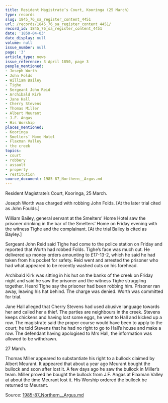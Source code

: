 ```yaml
---
title: Resident Magistrate’s Court, Kooringa (25 March)
type: records
slug: 1845_76_sa_register_content_4451
url: /records/1845_76_sa_register_content_4451/
record_id: 1845_76_sa_register_content_4451
date: '1850-04-03'
date_display: null
volume: null
issue_number: null
page: '3'
article_type: news
issue_reference: 3 April 1850, page 3
people_mentioned:
- Joseph Worth
- John Folds
- William Bailey
- Tighe
- Sergeant John Reid
- Archibald Kirk
- Jane Hall
- Cherry Stevens
- Thomas Miller
- Albert Meurant
- J.F. Angas
- His Worship
places_mentioned:
- Kooringa
- Smelters’ Home Hotel
- Flaxman Valley
- the creek
topics:
- court
- robbery
- assault
- property
- restitution
source_document: 1985-87_Northern__Argus.md
---
```


Resident Magistrate’s Court, Kooringa, 25 March.

Joseph Worth was charged with robbing John Folds. [At the later trial cited as John Foulds.]

William Bailey, general servant at the Smelters’ Home Hotel saw the prisoner drinking in the bar of the Smelters’ Home on Friday evening with the witness Tighe and the complainant.  [At the trial Bailey is cited as Bayley.]

Sergeant John Reid said Tighe had come to the police station on Friday and reported that Worth had robbed Folds.  Tighe’s face was much cut.  He delivered up money orders amounting to £17-13-2, which he said he had taken from his pocket for safety.  Reid went and arrested the prisoner who had what appeared to be recently washed cuts on his forehead.

Archibald Kirk was sitting in his hut on the banks of the creek on Friday night and said he saw the prisoner and the witness Tighe struggling together.  Heard Tighe say the prisoner had been robbing him.  Prisoner ran away, leaving his hat behind.  The charge was denied.  Worth was committed for trial.

Jane Hall alleged that Cherry Stevens had used abusive language towards her and called her a thief.  The parties are neighbours in the creek.  Stevens keeps chickens and having lost some eggs, he went to Hall and kicked up a row.  The magistrate said the proper course would have been to apply to the court; he told Stevens that he had no right to go to Hall’s house and make a row.  The defendant having apologised to Mrs Hall, the information was allowed to be withdrawn.

27 March.

Thomas Miller appeared to substantiate his right to a bullock claimed by Albert Meurant.  It appeared that about a year ago Meurant bought the bullock and soon after lost it.  A few days ago he saw the bullock in Miller’s team.  Miller proved he bought the bullock from J.F. Angas at Flaxman Valley at about the time Meurant lost it.  His Worship ordered the bullock be returned to Meurant.

Source: [1985-87_Northern__Argus.md](/downloads/markdown/1985-87_Northern__Argus.md)
